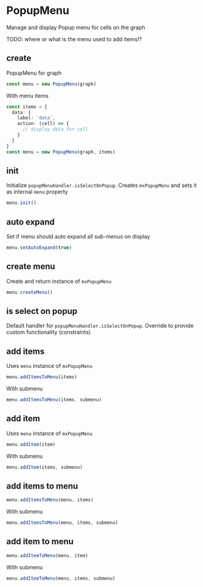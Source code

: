 # PopupMenu

Manage and display Popup menu for cells on the graph

TODO: where or what is the menu used to add items!?

## create

PopupMenu for graph

```ts
const menu = new PopupMenu(graph)
```

With menu items

```ts
const items = {
  data: {
    label: 'data',
    action: (cell) => {
      // display data for cell
    }
  }
}
const menu = new PopupMenu(graph, items)
```

## init

Initialize `popupMenuHandler.isSelectOnPopup`.
Creates `mxPopupMenu` and sets it as internal `menu` property

```ts
menu.init()
```

## auto expand

Set if menu should auto expand all sub-menus on display

```ts
menu.setAutoExpand(true)
```

## create menu

Create and return instance of `mxPopupMenu`

```ts
menu.createMenu()
```

## is select on popup 

Default handler for `popupMenuHandler.isSelectOnPopup`.
Override to provide custom functionality (constraints)

## add items

Uses `menu` instance of `mxPopupMenu`

```ts
menu.addItemsToMenu(items)
```

With submenu

```ts
menu.addItemsToMenu(items, submenu)
```

## add item

Uses `menu` instance of `mxPopupMenu`

```ts
menu.addItem(item)
```

With submenu

```ts
menu.addItem(items, submenu)
```

## add items to menu

```ts
menu.addItemsToMenu(menu, items)
```

With submenu

```ts
menu.addItemsToMenu(menu, items, submenu)
```

## add item to menu

```ts
menu.addItemToMenu(menu, item)
```

With submenu

```ts
menu.addItemToMenu(menu, items, submenu)
```

